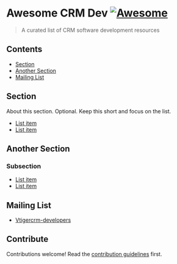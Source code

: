# Awesome CRM Dev [![Awesome](https://awesome.re/badge.svg)](https://awesome.re)

> A curated list of CRM software development resources


## Contents

- [Section](#section)
- [Another Section](#another-section)
- [Mailing List](#mailing-list)


## Section

About this section. Optional. Keep this short and focus on the list.

- [List item](http://example.com)
- [List item](http://example.com)


## Another Section

### Subsection

- [List item](http://example.com)
- [List item](http://example.com)

## Mailing List

- [Vtigercrm-developers](http://vtiger-crm.2324883.n4.nabble.com/)

## Contribute

Contributions welcome! Read the [contribution guidelines](contributing.md) first.
